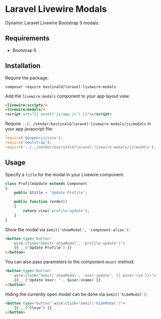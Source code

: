 # Laravel Livewire Modals

Dynamic Laravel Livewire Bootstrap 5 modals.

## Requirements

- Bootstrap 5

## Installation

Require the package:

```console
composer require bastinald/laravel-livewire-modals
```

Add the `livewire:modals` component to your app layout view:

```html
<livewire:scripts/>
<livewire:modals/>
<script src="{{ asset('js/app.js') }}"></script>
```

Require `../../vendor/bastinald/laravel-livewire-modals/js/modals` in your app javascript file:

```javascript
require('@popperjs/core');
require('bootstrap');
require('../../vendor/bastinald/laravel-livewire-modals/js/modals');
```

## Usage

Specify a `title` for the modal in your Livewire component:

```php
class ProfileUpdate extends Component
{
    public $title = 'Update Profile';

    public function render()
    {
        return view('profile-update');
    }
}
```

Show the modal via `$emit('showModal', 'component-alias')`:

```html
<button type="button" 
    wire:click="$emit('showModal', 'profile-update')">
    {{ __('Update Profile') }}
</button>
```

You can also pass parameters to the component `mount` method:

```html
<button type="button" 
    wire:click="$emit('showModal', 'user-update', {{ $user->id }})">
    {{ __('Update User: ' . $user->name) }}
</button>
```

Hiding the currently open model can be done via `$emit('hideModal')`:

```html
<button type="button" wire:click="$emit('hideModal')">
    {{ __('Close') }}
</button>
```
